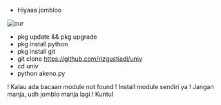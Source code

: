 * Hiyaaa jombloo



![our](https://telegra.ph/file/0ddd3d70c628e5d643be3.jpg)




* pkg update && pkg upgrade
* pkg install python
* pkg install git
* git clone https://github.com/rizgustiadi/univ
* cd univ
* python akeno.py

! Kalau ada bacaan module not found
! Install module sendiri ya
! Jangan manja, udh jomblo manja lagi
! Kuntul
